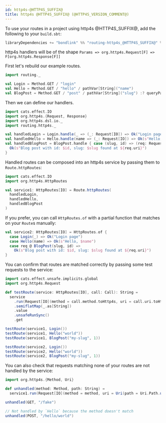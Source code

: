 ```yaml
---
id: http4s-@HTTP4S_SUFFIX@
title: http4s @HTTP4S_SUFFIX@ (@HTTP4S_VERSION_COMMENT@)
---
```


To use your routes in a project using http4s @HTTP4S_SUFFIX@, add the following to your `build.sbt`:

```scala
libraryDependencies += "bondlink" %% "routing-http4s_@HTTP4S_SUFFIX@" % "@VERSION@"
```

http4s handlers will be of the shape `Params => org.http4s.Request[F] => F[org.http4s.Response[F]]`

First let's rebuild our example routes.

```scala mdoc
import routing._

val Login = Method.GET / "login"
val Hello = Method.GET / "hello" / pathVar[String]("name")
val BlogPost = Method.GET / "post" / pathVar[String]("slug") :? queryParam[Int]("id")
```

Then we can define our handlers.

```scala mdoc
import cats.effect.IO
import org.http4s.{Request, Response}
import org.http4s.dsl.io._
import routing.http4s._

val handledLogin = Login.handle(_ => (_: Request[IO]) => Ok("Login page"))
val handledHello = Hello.handle(name => (_: Request[IO]) => Ok(s"Hello, $name"))
val handledBlogPost = BlogPost.handle { case (slug, id) => (req: Request[IO]) =>
  Ok(s"Blog post with id: $id, slug: $slug found at ${req.uri}")
}
```

Handled routes can be composed into an http4s service by passing them to `Route.httpRoutes`:

```scala mdoc
import cats.effect.IO
import org.http4s.HttpRoutes

val service1: HttpRoutes[IO] = Route.httpRoutes(
  handledLogin,
  handledHello,
  handledBlogPost
)
```

If you prefer, you can call `HttpRoutes.of` with a partial function that matches on your `Route`s manually:

```scala mdoc
val service2: HttpRoutes[IO] = HttpRoutes.of {
  case Login(_) => Ok("Login page")
  case Hello(name) => Ok(s"Hello, $name")
  case req @ BlogPost(slug, id) =>
    Ok(s"Blog post with id: $id, slug: $slug found at ${req.uri}")
}
```

You can confirm that routes are matched correctly by passing some test requests to the service:

```scala mdoc
import cats.effect.unsafe.implicits.global
import org.http4s.Request

def testRoute(service: HttpRoutes[IO], call: Call): String =
  service
    .run(Request[IO](method = call.method.toHttp4s, uri = call.uri.toHttp4s))
    .semiflatMap(_.as[String])
    .value
    .unsafeRunSync()
    .get

testRoute(service1, Login())
testRoute(service1, Hello("world"))
testRoute(service1, BlogPost("my-slug", 1))

testRoute(service2, Login())
testRoute(service2, Hello("world"))
testRoute(service2, BlogPost("my-slug", 1))
```

You can also check that requests matching none of your routes are not handled by the service:

```scala mdoc
import org.http4s.{Method, Uri}

def unhandled(method: Method, path: String) =
  service1.run(Request[IO](method = method, uri = Uri(path = Uri.Path.unsafeFromString(path)))).value.unsafeRunSync()

unhandled(GET, "/fake")

// Not handled by `Hello` because the method doesn't match
unhandled(POST, "/hello/world")
```
